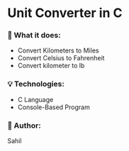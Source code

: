 

# Unit Converter in C

### 🔧 What it does:
- Convert Kilometers to Miles
- Convert Celsius to Fahrenheit
- Convert kilometer to lb 

### 💡 Technologies:
- C Language
- Console-Based Program

### 🤖 Author:
Sahil 
